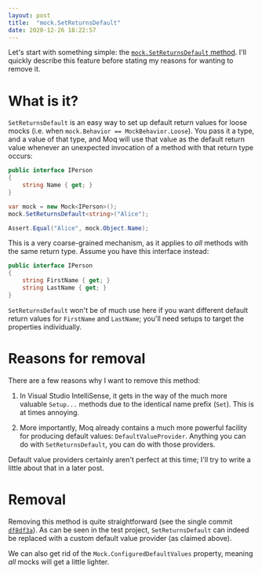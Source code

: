 ```yaml
---
layout: post
title:  "mock.SetReturnsDefault"
date: 2020-12-26 18:22:57
---
```


Let's start with something simple: the [`mock.SetReturnsDefault` method](https://github.com/stakx/dissecting-moq4/blob/341ec34c623fb0aba6572aa64e37104f4da2662d/src/Moq/Mock.cs#L790).
I'll quickly describe this feature before stating my reasons for wanting
to remove it.

# What is it?

`SetReturnsDefault` is an easy way to set up default return values for
loose mocks (i.e. when `mock.Behavior == MockBehavior.Loose`). You pass
it a type, and a value of that type, and Moq will use that value as the
default return value whenever an unexpected invocation of a method with
that return type occurs:

```csharp
public interface IPerson
{
    string Name { get; }
}

var mock = new Mock<IPerson>();
mock.SetReturnsDefault<string>("Alice");

Assert.Equal("Alice", mock.Object.Name);
```

This is a very coarse-grained mechanism, as it applies to _all_ methods
with the same return type. Assume you have this interface instead:

```csharp
public interface IPerson
{
    string FirstName { get; }
    string LastName { get; }
}
```

`SetReturnsDefault` won't be of much use here if you want different
default return values for `FirstName` and `LastName`; you'll need setups
to target the properties individually.

# Reasons for removal

There are a few reasons why I want to remove this method:

 1. In Visual Studio IntelliSense, it gets in the way of the much more
    valuable `Setup...` methods due to the identical name prefix (`Set`).
    This is at times annoying.

 2. More importantly, Moq already contains a much more powerful facility
    for producing default values: `DefaultValueProvider`. Anything you
    can do with `SetReturnsDefault`, you can do with those providers.

Default value providers certainly aren't perfect at this time; I'll
try to write a little about that in a later post.

# Removal

Removing this method is quite straightforward (see the single commit
[`df8df3a`](https://github.com/stakx/dissecting-moq4/commit/df8df3af7b06130d9ba8c3aa1e080653218be7b0)).
As can be seen in the test project, `SetReturnsDefault` can indeed be
replaced with a custom default value provider (as claimed above).

We can also get rid of the `Mock.ConfiguredDefaultValues` property,
meaning _all_ mocks will get a little lighter.
